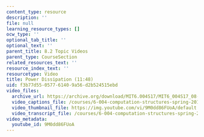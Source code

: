 ```yaml
---
content_type: resource
description: ''
file: null
learning_resource_types: []
ocw_type: ''
optional_tab_title: ''
optional_text: ''
parent_title: 8.2 Topic Videos
parent_type: CourseSection
related_resources_text: ''
resource_index_text: ''
resourcetype: Video
title: Power Dissipation (11:48)
uid: f3b77d55-0577-6140-9a56-d2b524515ebd
video_files:
  archive_url: https://archive.org/download/MIT6.004S17/MIT6_004S17_08-02-01_300k.mp4
  video_captions_file: /courses/6-004-computation-structures-spring-2017/08b5413804895a8a9f28eaecd1a3525c_9M0dd86FUoA.vtt
  video_thumbnail_file: https://img.youtube.com/vi/9M0dd86FUoA/default.jpg
  video_transcript_file: /courses/6-004-computation-structures-spring-2017/ad62b47339d91756bd662c5b7540a1d0_9M0dd86FUoA.pdf
video_metadata:
  youtube_id: 9M0dd86FUoA
---
```

